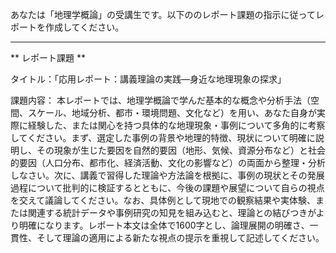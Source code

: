 あなたは「地理学概論」の受講生です。以下ののレポート課題の指示に従ってレポートを作成してください。

---------------------------------------
** レポート課題 **

タイトル：「応用レポート：講義理論の実践―身近な地理現象の探求」

課題内容：
本レポートでは、地理学概論で学んだ基本的な概念や分析手法（空間、スケール、地域分析、都市・環境問題、文化など）を用い、あなた自身が実際に経験した、または関心を持つ具体的な地理現象・事例について多角的に考察してください。まず、選定した事例の背景や地理的特徴、現状について明確に説明し、その現象が生じた要因を自然的要因（地形、気候、資源分布など）と社会的要因（人口分布、都市化、経済活動、文化の影響など）の両面から整理・分析しなさい。次に、講義で習得した理論や方法論を根拠に、事例の現状とその発展過程について批判的に検証するとともに、今後の課題や展望について自らの視点を交えて議論してください。なお、具体例として現地での観察結果や実体験、または関連する統計データや事例研究の知見を組み込むと、理論との結びつきがより明確になります。レポート本文は全体で1600字とし、論理展開の明確さ、一貫性、そして理論の適用による新たな視点の提示を重視して記述してください。